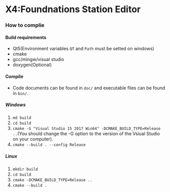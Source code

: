 # X4:Foundnations Station Editor

### How to complie

#### Build requirements

* Qt5(Environment variables `QT` and `Path` must be setted on windows)
* cmake
* gcc/mingw/visual studio
* doxygen(Optional)


#### Compile

* Code documents can be found in `doc/` and executable files can be found in `bin/`.

##### Windows
1. `md build`
1. `cd build`
1. `cmake -G "Visual Studio 15 2017 Win64" -DCMAKE_BUILD_TYPE=Release ..`(You should change the  -G option to the version of the Vsiual Studio on your computer).
1. `cmake --build . --config Release`

##### Linux
1. `mkdir build`
1. `cd build`
1. `cmake -DCMAKE_BUILD_TYPE=Release ..`
1. `cmake --build .`
